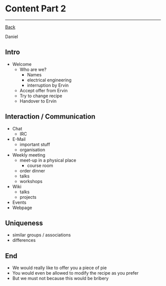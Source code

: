# Content Part 2
---

[Back](README.md)

Daniel

## Intro
- Welcome
    - Who are we?
        - Names
        - electrical engineering
        - interruption by Ervin
    - Accept offer from Ervin
    - Try to change recipe
    - Handover to Ervin

## Interaction / Communication
- Chat
    - IRC
- E-Mail
    - important stuff
    - organisation
- Weekly meeting
    - meet-up in a physical place
        - course room
    - order dinner
    - talks
    - workshops
- Wiki
    - talks
    - projects
- Events
- Webpage

## Uniqueness
- similar groups / associations
- differences

## End
- We would really like to offer you a piece of pie
- You would even be allowed to modify the recipe as you prefer
- But we must not because this would be bribery
